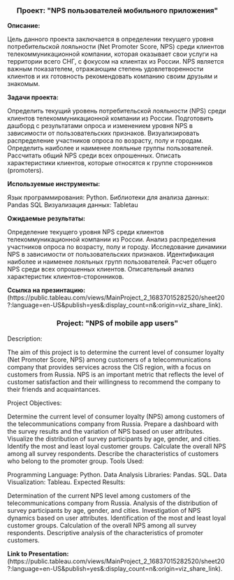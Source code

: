
<h3 align="center">Проект:  "NPS пользователей мобильного приложения"</h3>

**Описание:**

 Цель данного проекта заключается в определении текущего уровня потребительской лояльности (Net Promoter Score, NPS) среди клиентов телекоммуникационной компании, которая оказывает свои услуги на территории всего СНГ, с фокусом на клиентах из России. NPS является важным показателем, отражающим степень удовлетворенности клиентов и их готовность рекомендовать компанию своим друзьям и знакомым.

**Задачи проекта:**

  Определить текущий уровень потребительской лояльности (NPS) среди клиентов телекоммуникационной компании из России.
  Подготовить дашборд с результатами опроса и изменением уровня NPS в зависимости от пользовательских признаков.
  Визуализировать распределение участников опроса по возрасту, полу и городам.
  Определить наиболее и наименее лояльные группы пользователей.
  Рассчитать общий NPS среди всех опрошенных.
  Описать характеристики клиентов, которые относятся к группе сторонников (promoters).
  
**Используемые инструменты:**

  Язык программирования: Python.
  Библиотеки для анализа данных: Pandas
  SQL
  Визуализация данных: Tabletau
  
**Ожидаемые результаты:**

  Определение текущего уровня NPS среди клиентов телекоммуникационной компании из России.
  Анализ распределения участников опроса по возрасту, полу и городу.
  Исследование динамики NPS в зависимости от пользовательских признаков.
  Идентификация наиболее и наименее лояльных групп пользователей.
  Расчет общего NPS среди всех опрошенных клиентов.
  Описательный анализ характеристик клиентов-сторонников.
<div class="alert alert-info">
<b>Ссылка на презинтацию:</b>
<br>  (https://public.tableau.com/views/MainProject_2_16837015282520/sheet20?:language=en-US&publish=yes&:display_count=n&:origin=viz_share_link).
</div>

<h3 align="center">Project: "NPS of mobile app users"</h3>
Description:

The aim of this project is to determine the current level of consumer loyalty (Net Promoter Score, NPS) among customers of a telecommunications company that provides services across the CIS region, with a focus on customers from Russia. NPS is an important metric that reflects the level of customer satisfaction and their willingness to recommend the company to their friends and acquaintances.

Project Objectives:

Determine the current level of consumer loyalty (NPS) among customers of the telecommunications company from Russia.
Prepare a dashboard with the survey results and the variation of NPS based on user attributes.
Visualize the distribution of survey participants by age, gender, and cities.
Identify the most and least loyal customer groups.
Calculate the overall NPS among all survey respondents.
Describe the characteristics of customers who belong to the promoter group.
Tools Used:

Programming Language: Python.
Data Analysis Libraries: Pandas.
SQL.
Data Visualization: Tableau.
Expected Results:

Determination of the current NPS level among customers of the telecommunications company from Russia.
Analysis of the distribution of survey participants by age, gender, and cities.
Investigation of NPS dynamics based on user attributes.
Identification of the most and least loyal customer groups.
Calculation of the overall NPS among all survey respondents.
Descriptive analysis of the characteristics of promoter customers.
<div class="alert alert-info">
<b>Link to Presentation:</b>
<br>  (https://public.tableau.com/views/MainProject_2_16837015282520/sheet20?:language=en-US&publish=yes&:display_count=n&:origin=viz_share_link).
</div>
